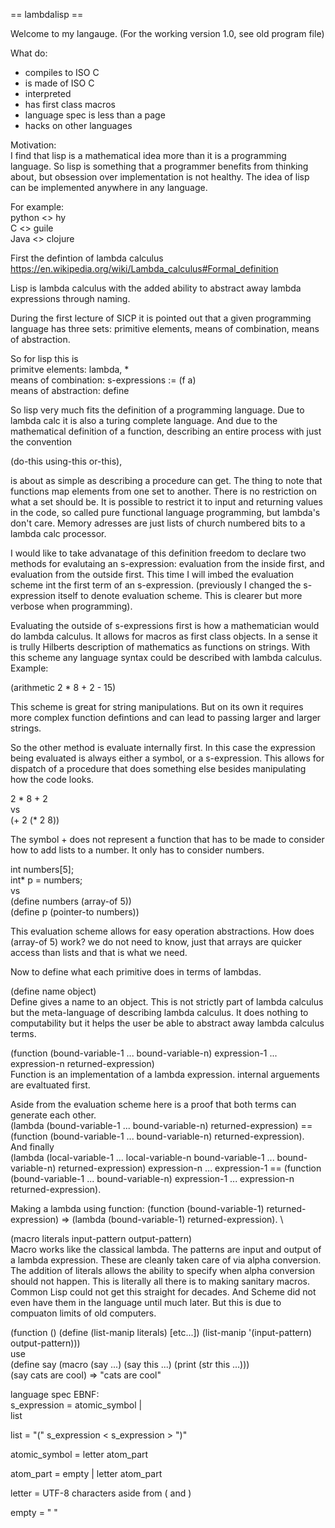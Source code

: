 == lambdalisp == 

Welcome to my langauge. (For the working version 1.0, see old program file)

What do:
- compiles to ISO C
- is made of ISO C
- interpreted
- has first class macros
- language spec is less than a page 
- hacks on other languages

Motivation:  \
I find that lisp is a mathematical idea more than it is a
programming language. So lisp is something that a
programmer benefits from thinking about, but obsession over implementation is not healthy. The idea of lisp can be implemented anywhere in any language. 

For example: \
python <> hy \
C <> guile \
Java <> clojure


First the defintion of lambda calculus \
https://en.wikipedia.org/wiki/Lambda_calculus#Formal_definition

Lisp is lambda calculus with the added ability to abstract away lambda expressions through naming.

During the first lecture of SICP it is pointed out that a given programming language has three sets: primitive elements, means of combination, means of abstraction.

So for lisp this is \
primitve elements: lambda, * \
means of combination: s-expressions := (f a) \
means of abstraction: define

So lisp very much fits the definition of a programming language. Due
to lambda calc it is also a turing complete language. And due to the
mathematical definition of a function, describing an entire process
with just the convention 

(do-this using-this or-this),

is about as
simple as describing a procedure can get. The thing to note that
functions map elements from one set to another. There is no
restriction on what a set should be. It is possible to restrict it to input and returning values in the code, so called pure functional language programming, but lambda's don't care. Memory adresses are just lists of church numbered bits to a lambda calc processor.



<!--- ideal lisp (IdeaLisp), or the impractical lisp (ImpLisp), or lambda calc bus (LaCaBu). Whatever. Lambda lisp. --->

<!--- With some abstraction, lambda calculus s-expressions are lists. So anything that attempts to compute lambda calc is a LISt Processor or LISP. S-expressions from lambda calculus are associative, as in (((f a) b) c) can be written as (f a b c) for shorthand. --->

I would like to take advanatage of this definition freedom to declare two methods for evalutaing an s-expression: evaluation from the inside first, and evaluation from the outside first. This time I will imbed the evaluation scheme int the first term of an s-expression. (previously I changed the s-expression itself to denote evaluation scheme. This is clearer but more verbose when programming).

Evaluating the outside of s-expressions first is how a mathematician would do lambda calculus. It allows for macros as first class objects. In a sense it is trully Hilberts description of mathematics as functions on strings. With this scheme any language syntax could be described with lambda calculus. Example:

(arithmetic 2 * 8 + 2 - 15)

This scheme is great for string manipulations. But on its own it requires more complex function defintions and can lead to passing larger and larger strings.

So the other method is evaluate internally first. In this case the expression being evaluated is always either a symbol, or a s-expression. This allows for dispatch of a procedure that does something else besides manipulating how the code looks.

2 * 8 + 2 \
vs \
(+ 2 (* 2 8))

The symbol + does not represent a function that has to be made to consider how to add lists to a number. It only has to consider numbers.

int numbers[5]; \
int\* p = numbers;  \
vs \
(define numbers (array-of 5)) \
(define p (pointer-to numbers))

This evaluation scheme allows for easy operation abstractions. How does (array-of 5) work? we do not need to know, just that arrays are quicker access than lists and that is what we need.

<!---
We have a few alphabets, variables, lambda expressions, and parenthesis. These form the needed parts for a lambda expression. \
V = {v_1, ..., v_n, ... } \
l = {lambda, .} \
p = {(,)} \
S = V \union l \union p \
The set of lambda expressions A is defined inductively \
if x is variable, then x is in A \
if x is a variable \

This project is largely an exploration of mathematical logic. The evalaution scheme defaults to depth first.

First and most important is the evaluation scheme of a lambda expression in an s-expression. Typical lisps use what is called greedy evaluation. --->

Now to define what each primitive does in terms of lambdas.

(define name object) \
Define gives a name to an object. This is not strictly part of lambda calculus but the meta-language of describing lambda calculus. It does nothing to computability but it helps the user be able to abstract away lambda calculus terms. 
<!--- think of it as a C style string replacement --->

(function (bound-variable-1 ... bound-variable-n) expression-1 ... expression-n returned-expression) \
Function is an implementation of a lambda expression. internal arguements are evaltuated first. 

Aside from the evaluation scheme here is a proof that both terms can generate each other. \
(lambda (bound-variable-1 ... bound-variable-n) returned-expression) ==
(function (bound-variable-1 ... bound-variable-n) returned-expression). \
And finally \
(lambda (local-variable-1 ... local-variable-n 
         bound-variable-1 ... bound-variable-n) returned-expression) expression-n ... expression-1 == 
(function (bound-variable-1 ... bound-variable-n) 
       expression-1 ... expression-n returned-expression).

Making a lambda using function: (function (bound-variable-1) returned-expression) => (lambda (bound-variable-1) returned-expression). \


(macro literals input-pattern output-pattern)  \
Macro works like the classical lambda. The patterns are input and output of a lambda expression. These are cleanly taken care of via alpha conversion. The addition of literals allows the ability to specify when alpha conversion should not happen. This is literally all there is to making sanitary macros. Common Lisp could not get this straight for decades. And Scheme did not even have them in the language until much later. But this is due to compuaton limits of old computers.
 
(function () (define (list-manip literals) [etc...]) (list-manip '(input-pattern) output-pattern))) \
use \
(define say (macro (say ...) (say this ...) (print (str this ...))) \
(say cats are cool) => "cats are cool" 

language spec
EBNF: \
s_expression = atomic_symbol | \
               list  

list = "(" s_expression < s_expression > ")"

atomic_symbol = letter atom_part

atom_part = empty | letter atom_part 

letter = UTF-8 characters aside from ( and )

empty = " "

<!---
 I designed this language to be a form of lisp that is closer to the underlying lambda calculus than scheme or other lisps seem to be. As an example I designed two function evaluation styles: The typical is greedy evaluation, and a more macro like style. Both follow the rules of being purely functional, and are first class citizens.

The main feature is that it is written in C so it can run on anything, and with some macro-ing this means being to run any language that can be thought up.

For example take this line of code:
(excutable (python3 print ("cats = " + str (1 + 2))) 

This takes what is syntactically python3, to lambda expressions and some C primitives, compiles it to C, which then compiles it to the local machine code. The executable can then be caught by a define, written to a file, or even used as a lambda.

This can be extended to compile to other langauges, meaning being able to write java from python, assembly from perl, etc..


conventions:
file name extension .l (lambda, or lisp)
library extension .ll (lambda library)

todo:
*** change ^C exit to include ^D --->
